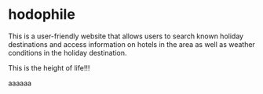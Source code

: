 # hodophile

This is a user-friendly website that allows users to search known holiday destinations and access information on hotels in the area as well as weather conditions in the holiday destination.

This is the height of life!!!

aaaaaa


